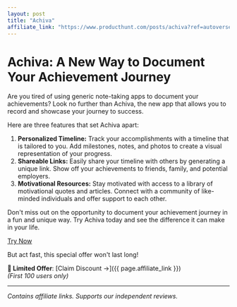 ```yaml
---
layout: post
title: "Achiva"
affiliate_link: "https://www.producthunt.com/posts/achiva?ref=autoverse&utm_source=autoverse"
---
```


Achiva: A New Way to Document Your Achievement Journey
======================================================

Are you tired of using generic note-taking apps to document your achievements? Look no further than Achiva, the new app that allows you to record and showcase your journey to success.

Here are three features that set Achiva apart:

1. **Personalized Timeline:** Track your accomplishments with a timeline that is tailored to you. Add milestones, notes, and photos to create a visual representation of your progress.
2. **Shareable Links:** Easily share your timeline with others by generating a unique link. Show off your achievements to friends, family, and potential employers.
3. **Motivational Resources:** Stay motivated with access to a library of motivational quotes and articles. Connect with a community of like-minded individuals and offer support to each other.

Don't miss out on the opportunity to document your achievement journey in a fun and unique way. Try Achiva today and see the difference it can make in your life.

[Try Now](https://www.producthunt.com/r/p/960367?app_id=339)

But act fast, this special offer won't last long!

**🚨 Limited Offer**: [Claim Discount →]({{ page.affiliate_link }})  
*(First 100 users only)*  

---

*Contains affiliate links. Supports our independent reviews.*

